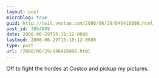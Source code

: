 ```yaml
---
layout: post
microblog: true
guid: http://twit.vmstan.com/2008/06/29/846416086.html
post_id: 3054889
date: 2008-06-29T15:18:12-0600
lastmod: 2008-06-29T15:18:12-0600
type: post
url: /2008/06/29/846416086.html
---
```

Off to fight the hordes at Costco and pickup my pictures.
